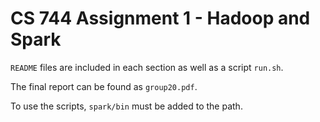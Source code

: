 # CS 744 Assignment 1 - Hadoop and Spark

`README` files are included in each section as well as a script `run.sh`.

The final report can be found as `group20.pdf`.

To use the scripts, `spark/bin` must be added to the path.
